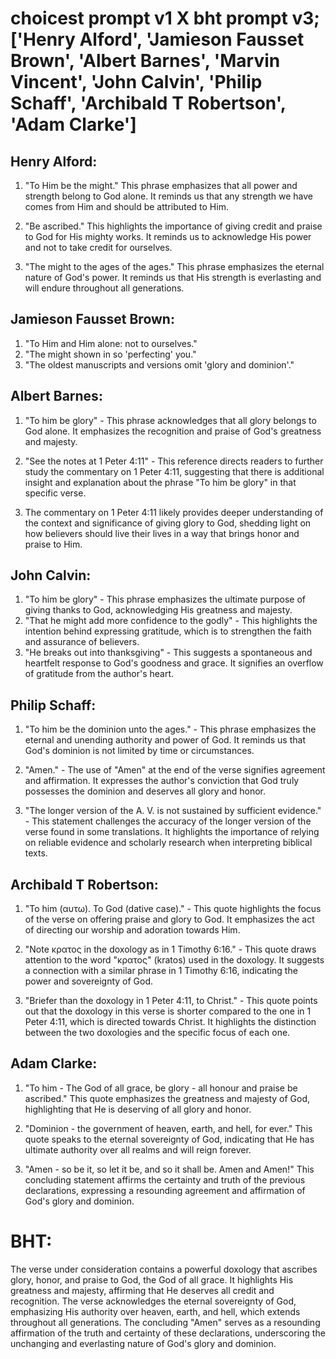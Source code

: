 # choicest prompt v1 X bht prompt v3; ['Henry Alford', 'Jamieson Fausset Brown', 'Albert Barnes', 'Marvin Vincent', 'John Calvin', 'Philip Schaff', 'Archibald T Robertson', 'Adam Clarke']

## Henry Alford:
1. "To Him be the might." This phrase emphasizes that all power and strength belong to God alone. It reminds us that any strength we have comes from Him and should be attributed to Him.

2. "Be ascribed." This highlights the importance of giving credit and praise to God for His mighty works. It reminds us to acknowledge His power and not to take credit for ourselves.

3. "The might to the ages of the ages." This phrase emphasizes the eternal nature of God's power. It reminds us that His strength is everlasting and will endure throughout all generations.

## Jamieson Fausset Brown:
1. "To Him and Him alone: not to ourselves."
2. "The might shown in so 'perfecting' you."
3. "The oldest manuscripts and versions omit 'glory and dominion'."

## Albert Barnes:
1. "To him be glory" - This phrase acknowledges that all glory belongs to God alone. It emphasizes the recognition and praise of God's greatness and majesty.

2. "See the notes at 1 Peter 4:11" - This reference directs readers to further study the commentary on 1 Peter 4:11, suggesting that there is additional insight and explanation about the phrase "To him be glory" in that specific verse.

3. The commentary on 1 Peter 4:11 likely provides deeper understanding of the context and significance of giving glory to God, shedding light on how believers should live their lives in a way that brings honor and praise to Him.

## John Calvin:
1. "To him be glory" - This phrase emphasizes the ultimate purpose of giving thanks to God, acknowledging His greatness and majesty.
2. "That he might add more confidence to the godly" - This highlights the intention behind expressing gratitude, which is to strengthen the faith and assurance of believers.
3. "He breaks out into thanksgiving" - This suggests a spontaneous and heartfelt response to God's goodness and grace. It signifies an overflow of gratitude from the author's heart.

## Philip Schaff:
1. "To him be the dominion unto the ages." - This phrase emphasizes the eternal and unending authority and power of God. It reminds us that God's dominion is not limited by time or circumstances.

2. "Amen." - The use of "Amen" at the end of the verse signifies agreement and affirmation. It expresses the author's conviction that God truly possesses the dominion and deserves all glory and honor.

3. "The longer version of the A. V. is not sustained by sufficient evidence." - This statement challenges the accuracy of the longer version of the verse found in some translations. It highlights the importance of relying on reliable evidence and scholarly research when interpreting biblical texts.

## Archibald T Robertson:
1. "To him (αυτω). To God (dative case)." - This quote highlights the focus of the verse on offering praise and glory to God. It emphasizes the act of directing our worship and adoration towards Him.

2. "Note κρατος in the doxology as in 1 Timothy 6:16." - This quote draws attention to the word "κρατος" (kratos) used in the doxology. It suggests a connection with a similar phrase in 1 Timothy 6:16, indicating the power and sovereignty of God.

3. "Briefer than the doxology in 1 Peter 4:11, to Christ." - This quote points out that the doxology in this verse is shorter compared to the one in 1 Peter 4:11, which is directed towards Christ. It highlights the distinction between the two doxologies and the specific focus of each one.

## Adam Clarke:
1. "To him - The God of all grace, be glory - all honour and praise be ascribed." This quote emphasizes the greatness and majesty of God, highlighting that He is deserving of all glory and honor. 

2. "Dominion - the government of heaven, earth, and hell, for ever." This quote speaks to the eternal sovereignty of God, indicating that He has ultimate authority over all realms and will reign forever. 

3. "Amen - so be it, so let it be, and so it shall be. Amen and Amen!" This concluding statement affirms the certainty and truth of the previous declarations, expressing a resounding agreement and affirmation of God's glory and dominion.


# BHT:
The verse under consideration contains a powerful doxology that ascribes glory, honor, and praise to God, the God of all grace. It highlights His greatness and majesty, affirming that He deserves all credit and recognition. The verse acknowledges the eternal sovereignty of God, emphasizing His authority over heaven, earth, and hell, which extends throughout all generations. The concluding "Amen" serves as a resounding affirmation of the truth and certainty of these declarations, underscoring the unchanging and everlasting nature of God's glory and dominion.